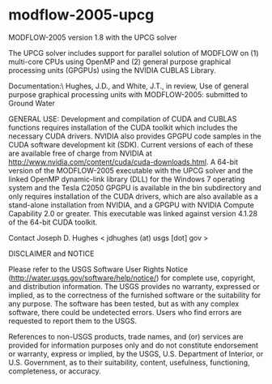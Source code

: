 modflow-2005-upcg
=================

MODFLOW-2005 version 1.8 with the UPCG solver

The UPCG solver includes support for parallel solution of MODFLOW on 
(1) multi-core CPUs using OpenMP and (2) general purpose graphical
processing units (GPGPUs) using the NVIDIA CUBLAS Library.


Documentation:\\
Hughes, J.D., and White, J.T., in review, Use of general purpose graphical processing units with MODFLOW-2005: submitted to Ground Water


GENERAL USE:
Development and compilation of CUDA and CUBLAS functions requires installation of the CUDA toolkit which includes the necessary CUDA drivers. NVIDIA also provides GPGPU code samples in the CUDA software development kit (SDK). Current versions of each of these are available free of charge from NVIDIA at http://www.nvidia.com/content/cuda/cuda-downloads.html. A 64-bit version of the MODFLOW-2005 executable with the UPCG solver and the linked OpenMP dynamic-link library (DLL) for the Windows 7 operating system and the Tesla C2050 GPGPU is available in the bin subdirectory and only requires installation of the CUDA drivers, which are also available as a stand-alone installation from NVIDIA, and a GPGPU with NVIDIA Compute Capability 2.0 or greater. This executable was linked against version 4.1.28 of the 64-bit CUDA toolkit.

Contact Joseph D. Hughes < jdhughes (at) usgs [dot] gov >


DISCLAIMER and NOTICE

Please refer to the USGS Software User Rights Notice (http://water.usgs.gov/software/help/notice/) for complete use, copyright, and distribution information. The USGS provides no warranty, expressed or implied, as to the correctness of the furnished software or the suitability for any purpose. The software has been tested, but as with any complex software, there could be undetected errors. Users who find errors are requested to report them to the USGS.

References to non-USGS products, trade names, and (or) services are provided for information purposes only and do not constitute endorsement or warranty, express or implied, by the USGS, U.S. Department of Interior, or U.S. Government, as to their suitability, content, usefulness, functioning, completeness, or accuracy.

